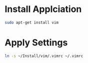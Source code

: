 # Install Applciation
```bash
sudo apt-get install vim
```

# Apply Settings
```bash
ln -s ~/Install/vim/.vimrc ~/.vimrc
```
